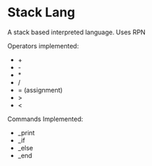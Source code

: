 # Stack Lang

A stack based interpreted language. Uses RPN

Operators implemented:
* \+
* \-
* \*
* /
* = (assignment)
* \>
* \<

Commands Implemented:
* _print
* _if
* _else
* _end
